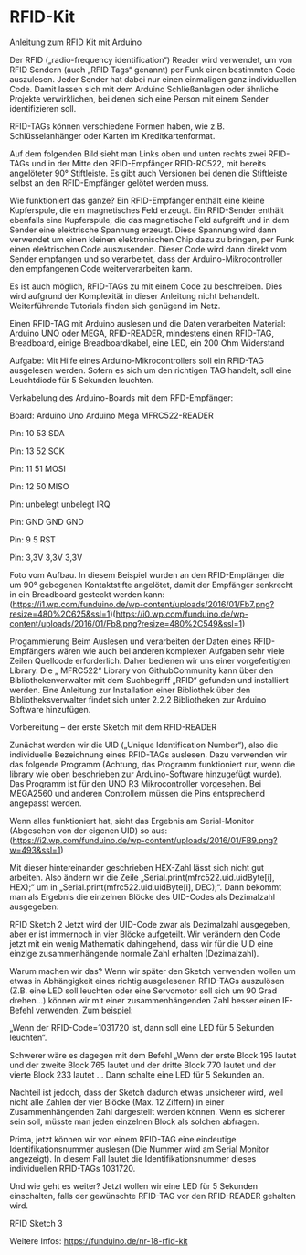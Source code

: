 # RFID-Kit
Anleitung zum RFID Kit mit Arduino

Der RFID („radio-frequency identification“) Reader wird verwendet, um von RFID Sendern (auch „RFID Tags“ genannt) per Funk einen bestimmten Code auszulesen. Jeder Sender hat dabei nur einen einmaligen ganz individuellen Code. Damit lassen sich mit dem Arduino Schließanlagen oder ähnliche Projekte verwirklichen, bei denen sich eine Person mit einem Sender identifizieren soll.

RFID-TAGs können verschiedene Formen haben, wie z.B. Schlüsselanhänger oder Karten im Kreditkartenformat.

Auf dem folgenden Bild sieht man Links oben und unten rechts zwei RFID-TAGs und in der Mitte den RFID-Empfänger RFID-RC522, mit bereits angelöteter 90° Stiftleiste. Es gibt auch Versionen bei denen die Stiftleiste selbst an den RFID-Empfänger gelötet werden muss.

Wie funktioniert das ganze? Ein RFID-Empfänger enthält eine kleine Kupferspule, die ein magnetisches Feld erzeugt. Ein RFID-Sender enthält ebenfalls eine Kupferspule, die das magnetische Feld aufgreift und in dem Sender eine elektrische Spannung erzeugt. Diese Spannung wird dann verwendet um einen kleinen elektronischen Chip dazu zu bringen, per Funk einen elektrischen Code auszusenden. Dieser Code wird dann direkt vom Sender empfangen und so verarbeitet, dass der Arduino-Mikrocontroller den empfangenen Code weiterverarbeiten kann.

Es ist auch möglich, RFID-TAGs zu mit einem Code zu beschreiben. Dies wird aufgrund der Komplexität in dieser Anleitung nicht behandelt. Weiterführende Tutorials finden sich genügend im Netz.




Einen RFID-TAG mit Arduino auslesen und die Daten verarbeiten
Material: Arduino UNO oder MEGA, RFID-READER, mindestens einen RFID-TAG, Breadboard, einige Breadboardkabel, eine LED, ein 200 Ohm Widerstand

Aufgabe: Mit Hilfe eines Arduino-Mikrocontrollers soll ein RFID-TAG ausgelesen werden. Sofern es sich um den richtigen TAG handelt, soll eine Leuchtdiode für 5 Sekunden leuchten.

Verkabelung des Arduino-Boards mit dem RFD-Empfänger:

Board:  Arduino Uno   Arduino Mega    MFRC522-READER

Pin:      10              53            SDA

Pin:      13              52            SCK

Pin:      11              51            MOSI

Pin:      12              50            MISO

Pin:    unbelegt        unbelegt        IRQ

Pin:      GND           GND             GND

Pin:       9             5              RST

Pin:     3,3V           3,3V            3,3V


Foto vom Aufbau. In diesem Beispiel wurden an den RFID-Empfänger die um 90° gebogenen Kontaktstifte angelötet, damit der Empfänger senkrecht in ein Breadboard gesteckt werden kann: (https://i1.wp.com/funduino.de/wp-content/uploads/2016/01/Fb7.png?resize=480%2C625&ssl=1)(https://i0.wp.com/funduino.de/wp-content/uploads/2016/01/Fb8.png?resize=480%2C549&ssl=1)




Progammierung
Beim Auslesen und verarbeiten der Daten eines RFID-Empfängers wären wie auch bei anderen komplexen Aufgaben sehr viele Zeilen Quellcode erforderlich. Daher bedienen wir uns einer vorgefertigten Library. Die „ MFRC522“ Library von GithubCommunity kann über den Bibliothekenverwalter mit dem Suchbegriff „RFID“ gefunden und installiert werden. Eine Anleitung zur Installation einer Bibliothek über den Bibliotheksverwalter findet sich unter 2.2.2 Bibliotheken zur Arduino Software hinzufügen.

Vorbereitung – der erste Sketch mit dem RFID-READER

Zunächst werden wir die UID („Unique Identification Number“), also die individuelle Bezeichnung eines RFID-TAGs auslesen. Dazu verwenden wir das folgende Programm (Achtung, das Programm funktioniert nur, wenn die library wie oben beschrieben zur Arduino-Software hinzugefügt wurde). Das Programm ist für den UNO R3 Mikrocontroller vorgesehen. Bei MEGA2560 und anderen Controllern müssen die Pins entsprechend angepasst werden.

Wenn alles funktioniert hat, sieht das Ergebnis am Serial-Monitor (Abgesehen von der eigenen UID) so aus: (https://i2.wp.com/funduino.de/wp-content/uploads/2016/01/FB9.png?w=493&ssl=1)

Mit dieser hintereinander geschrieben HEX-Zahl lässt sich nicht gut arbeiten. Also ändern wir die Zeile „Serial.print(mfrc522.uid.uidByte[i], HEX);“ um in „Serial.print(mfrc522.uid.uidByte[i], DEC);“. Dann bekommt man als Ergebnis die einzelnen Blöcke des UID-Codes als Dezimalzahl ausgegeben:




RFID Sketch 2
Jetzt wird der UID-Code zwar als Dezimalzahl ausgegeben, aber er ist immernoch in vier Blöcke aufgeteilt. Wir verändern den Code jetzt mit ein wenig Mathematik dahingehend, dass wir für die UID eine einzige zusammenhängende normale Zahl erhalten (Dezimalzahl).

Warum machen wir das? Wenn wir später den Sketch verwenden wollen um etwas in Abhängigkeit eines richtig ausgelesenen RFID-TAGs auszulösen (Z.B. eine LED soll leuchten oder eine Servomotor soll sich um 90 Grad drehen…) können wir mit einer zusammenhängenden Zahl besser einen IF-Befehl verwenden. Zum beispiel:

„Wenn der RFID-Code=1031720 ist, dann soll eine LED für 5 Sekunden leuchten“.

Schwerer wäre es dagegen mit dem Befehl „Wenn der erste Block 195 lautet und der zweite Block 765 lautet und der dritte Block 770 lautet und der vierte Block 233 lautet … Dann schalte eine LED für 5 Sekunden an.

Nachteil ist jedoch, dass der Sketch dadurch etwas unsicherer wird, weil nicht alle Zahlen der vier Blöcke (Max. 12 Ziffern) in einer Zusammenhängenden Zahl dargestellt werden können. Wenn es sicherer sein soll, müsste man jeden einzelnen Block als solchen abfragen.

Prima, jetzt können wir von einem RFID-TAG eine eindeutige Identifikationsnummer auslesen (Die Nummer wird am Serial Monitor angezeigt). In diesem Fall lautet die Identifikationsnummer dieses individuellen RFID-TAGs 1031720.

Und wie geht es weiter? Jetzt wollen wir eine LED für 5 Sekunden einschalten, falls der gewünschte RFID-TAG vor den RFID-READER gehalten wird.




RFID Sketch 3






Weitere Infos: https://funduino.de/nr-18-rfid-kit

